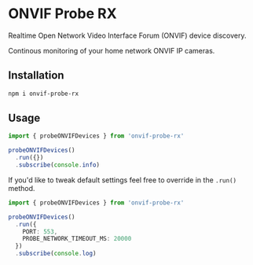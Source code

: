# ONVIF Probe RX
Realtime Open Network Video Interface Forum (ONVIF) device discovery.

Continous monitoring of your home network ONVIF IP cameras.

## Installation
```sh
npm i onvif-probe-rx
```

## Usage
```ts
import { probeONVIFDevices } from 'onvif-probe-rx'

probeONVIFDevices()
  .run({})
  .subscribe(console.info)
```

If you'd like to tweak default settings feel free to override in the `.run()` method.

```ts
import { probeONVIFDevices } from 'onvif-probe-rx'

probeONVIFDevices()
  .run({
    PORT: 553,
    PROBE_NETWORK_TIMEOUT_MS: 20000
  })
  .subscribe(console.log)
```